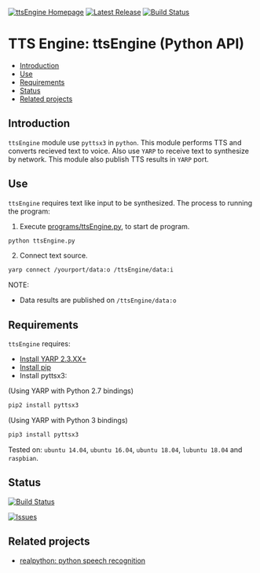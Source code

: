 [![ttsEngine Homepage](https://img.shields.io/badge/ttsEngine-develop-orange.svg)](https://github.com/davidvelascogarcia/ttsEngine/tree/develop/programs) [![Latest Release](https://img.shields.io/github/tag/davidvelascogarcia/ttsEngine.svg?label=Latest%20Release)](https://github.com/davidvelascogarcia/ttsEngine/tags) [![Build Status](https://travis-ci.org/davidvelascogarcia/ttsEngine.svg?branch=develop)](https://travis-ci.org/davidvelascogarcia/ttsEngine)

# TTS Engine: ttsEngine (Python API)

- [Introduction](#introduction)
- [Use](#use)
- [Requirements](#requirements)
- [Status](#status)
- [Related projects](#related-projects)


## Introduction

`ttsEngine` module use `pyttsx3` in `python`. This module performs TTS and converts recieved text to voice. Also use `YARP` to receive text to synthesize by network. This module also publish TTS results in `YARP` port.


## Use

`ttsEngine` requires text like input to be synthesized.
The process to running the program:

1. Execute [programs/ttsEngine.py](./programs), to start de program.
```python
python ttsEngine.py
```
2. Connect text source.
```bash
yarp connect /yourport/data:o /ttsEngine/data:i
```

NOTE:

- Data results are published on `/ttsEngine/data:o`

## Requirements

`ttsEngine` requires:

* [Install YARP 2.3.XX+](https://github.com/roboticslab-uc3m/installation-guides/blob/master/install-yarp.md)
* [Install pip](https://github.com/roboticslab-uc3m/installation-guides/blob/master/install-pip.md)
* Install pyttsx3:

(Using YARP with Python 2.7 bindings)
```bash
pip2 install pyttsx3
```

(Using YARP with Python 3 bindings)
```bash
pip3 install pyttsx3
```

Tested on: `ubuntu 14.04`, `ubuntu 16.04`, `ubuntu 18.04`, `lubuntu 18.04` and `raspbian`.


## Status

[![Build Status](https://travis-ci.org/davidvelascogarcia/ttsEngine.svg?branch=develop)](https://travis-ci.org/davidvelascogarcia/ttsEngine)

[![Issues](https://img.shields.io/github/issues/davidvelascogarcia/ttsEngine.svg?label=Issues)](https://github.com/davidvelascogarcia/ttsEngine/issues)

## Related projects

* [realpython: python speech recognition](https://realpython.com/python-speech-recognition/)

